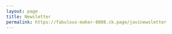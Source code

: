 ```yaml
---
layout: page
title: Newsletter
permalink: https://fabulous-maker-8008.ck.page/javinewsletter
---
```

